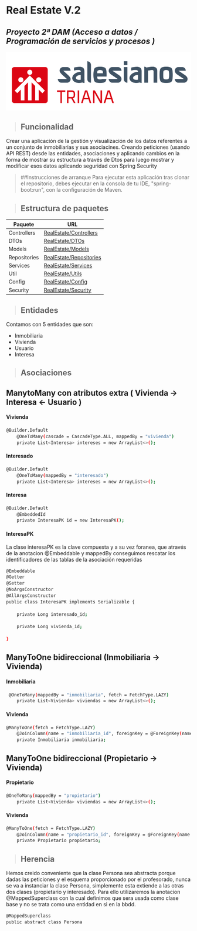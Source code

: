 # Real Estate V.2
## _Proyecto 2ª DAM (Acceso a datos / Programación de servicios y procesos )_

[![N|Solid](logo.png)](https://triana.salesianos.edu/colegio//nsolid)




>## Funcionalidad
  Crear una aplicación de la gestión y visualización de los datos referentes a un conjunto de inmobiliarias y sus asociacines.
  Creando peticiones (usando API REST) desde las entidades, asociaciones y aplicando cambios en la forma de mostrar su estructura a través de Dtos para luego mostrar y modificar esos datos aplicando seguridad con Spring Security
  

>##Instrucciones de arranque
  Para ejecutar esta aplicación tras clonar el repositorio, debes ejecutar en la consola de tu IDE, "spring-boot:run", con la configuración de Maven.


>## Estructura de paquetes
| Paquete | URL |
| ------ | ------ |
| Controllers | [RealEstate/Controllers](https://github.com/miguelcamposedu/g4-realstate-backend/tree/master/realEstate/src/main/java/realEstate/salesianos/triana/dam/realEstate/controllers) |
| DTOs | [RealEstate/DTOs](https://github.com/Delacruz-6/Proyecto-SpringSecurity/tree/main/realEstate/src/main/java/realEstate/salesianos/triana/dam/realEstate/dtos) |
| Models | [RealEstate/Models](https://github.com/Delacruz-6/Proyecto-SpringSecurity/tree/main/realEstate/src/main/java/realEstate/salesianos/triana/dam/realEstate/models) |
| Repositories | [RealEstate/Repositories](https://github.com/Delacruz-6/Proyecto-SpringSecurity/tree/main/realEstate/src/main/java/realEstate/salesianos/triana/dam/realEstate/repositories)
| Services | [RealEstate/Services](https://github.com/Delacruz-6/Proyecto-SpringSecurity/tree/main/realEstate/src/main/java/realEstate/salesianos/triana/dam/realEstate/services)
| Util | [RealEstate/Utils](https://github.com/Delacruz-6/Proyecto-SpringSecurity/tree/main/realEstate/src/main/java/realEstate/salesianos/triana/dam/realEstate/util)
| Config | [RealEstate/Config](https://github.com/Delacruz-6/Proyecto-SpringSecurity/tree/main/realEstate/src/main/java/realEstate/salesianos/triana/dam/realEstate/config)
| Security | [RealEstate/Security](https://github.com/Delacruz-6/Proyecto-SpringSecurity/tree/main/realEstate/src/main/java/realEstate/salesianos/triana/dam/realEstate/Security)

>## Entidades
  Contamos con 5 entidades que son:
  - Inmobiliaria
  - Vivienda
  - Usuario
  - Interesa

  
>## Asociaciones
## ManytoMany con atributos extra ( Vivienda -> Interesa <- Usuario )

#### Vivienda
```sh
@Builder.Default
    @OneToMany(cascade = CascadeType.ALL, mappedBy = "vivienda")
    private List<Interesa> intereses = new ArrayList<>();
```
#### Interesado
```sh
@Builder.Default
    @OneToMany(mappedBy = "interesado")
    private List<Interesa> intereses = new ArrayList<>();
```
#### Interesa
```sh
@Builder.Default
    @EmbeddedId
    private InteresaPK id = new InteresaPK();
```
#### InteresaPK
La clase interesaPK es la clave compuesta y a su vez foranea, que através de la anotacion @Embeddable y mappedBy conseguimos rescatar los identificadores de las tablas de la asociación requeridas
```sh
@Embeddable
@Getter
@Setter
@NoArgsConstructor
@AllArgsConstructor
public class InteresaPK implements Serializable {

    private Long interesado_id;

    private Long vivienda_id;

}
```
## ManyToOne bidireccional (Inmobiliaria -> Vivienda)
#### Inmobiliaria
```sh
 @OneToMany(mappedBy = "inmobiliaria", fetch = FetchType.LAZY)
    private List<Vivienda> viviendas = new ArrayList<>();   
```
#### Vivienda
```sh
@ManyToOne(fetch = FetchType.LAZY)
    @JoinColumn(name = "inmobiliaria_id", foreignKey = @ForeignKey(name = "FK_VIVIENDA_INMOBILIARIA"))
    private Inmobiliaria inmobiliaria;
```

## ManyToOne bidireccional (Propietario -> Vivienda)
#### Propietario
```sh
@OneToMany(mappedBy = "propietario")
    private List<Vivienda> viviendas = new ArrayList<>();
```
#### Vivienda
```sh
@ManyToOne(fetch = FetchType.LAZY)
    @JoinColumn(name = "propietario_id", foreignKey = @ForeignKey(name = "FK_VIVIENDA_PROPIETARIO"))
    private Propietario propietario;
```
>## Herencia
Hemos creido conveniente que la clase Persona sea abstracta porque dadas las peticiones y el esquema proporcionado por el profesorado, nunca se va a instanciar la clase Persona, simplemente esta extiende a las otras dos clases (propietario y interesado). Para ello utilizaremos la anotacion @MappedSuperclass con la cual definimos que sera usada como clase base y no se trata como una entidad en si en la bbdd.
```sh
@MappedSuperclass
public abstract class Persona 
```
